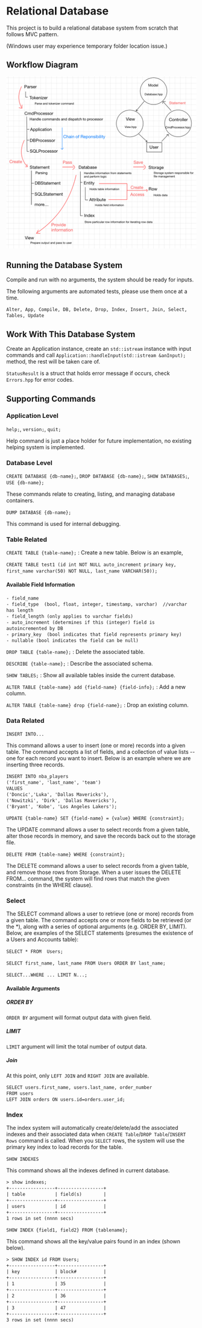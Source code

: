 # Relational Database

This project is to build a relational database system from scratch that follows MVC pattern.

(Windows user may experience temporary folder location issue.)

## Workflow Diagram

![image](https://github.com/davison0487/Relational-Database/blob/main/img/workflow.jpg)

## Running the Database System

Compile and run with no arguments, the system should be ready for inputs.

The following arguments are automated tests, please use them once at a time.

```
Alter, App, Compile, DB, Delete, Drop, Index, Insert, Join, Select, Tables, Update
```

## Work With This Database System

Create an Application instance, create an `std::istream` instance with input commands and call `Application::handleInput(std::istream &anInput);` method, the rest will be taken care of.

`StatusResult` is a struct that holds error message if occurs, check `Errors.hpp` for error codes.

## Supporting Commands

### Application Level

`help;`, `version;`, `quit;`

Help command is just a place holder for future implementation, no existing helping system is implemented.

### Database Level

`CREATE DATABASE {db-name};`, `DROP DATABASE {db-name};`, `SHOW DATABASES;`, `USE {db-name};`

These commands relate to creating, listing, and managing database containers.

`DUMP DATABASE {db-name};`

This command is used for internal debugging.

### Table Related

`CREATE TABLE {table-name};` : Create a new table. Below is an example,

`CREATE TABLE test1 (id int NOT NULL auto_increment primary key, first_name varchar(50) NOT NULL, last_name VARCHAR(50));`

#### Available Field Information

```
- field_name
- field_type  (bool, float, integer, timestamp, varchar)  //varchar has length
- field_length (only applies to varchar fields)
- auto_increment (determines if this (integer) field is autoincremented by DB
- primary_key  (bool indicates that field represents primary key)
- nullable (bool indicates the field can be null)
```

`DROP TABLE {table-name};` : Delete the associated table.

`DESCRIBE {table-name};` : Describe the associated schema.

`SHOW TABLES;` : Show all available tables inside the current database.

`ALTER TABLE {table-name} add {field-name} {field-info};` : Add a new column.

`ALTER TABLE {table-name} drop {field-name};` : Drop an existing column.

### Data Related

`INSERT INTO...`

This command allows a user to insert (one or more) records into a given table. The command accepts a list of fields, and a collection of value lists -- one for each record you want to insert. Below is an example where we are inserting three records.

```
INSERT INTO nba_players 
('first_name', 'last_name', 'team') 
VALUES 
('Doncic','Luka', 'Dallas Mavericks'), 
('Nowitzki', 'Dirk', 'Dallas Mavericks'), 
('Bryant', 'Kobe', 'Los Angeles Lakers');
```

`UPDATE {table-name} SET {field-name} = {value} WHERE {constraint};`

The UPDATE command allows a user to select records from a given table, alter those records in memory, and save the records back out to the storage file.

`DELETE FROM {table-name} WHERE {constraint};`

The DELETE command allows a user to select records from a given table, and remove those rows from Storage. When a user issues the DELETE FROM... command, the system will find rows that match the given constraints (in the WHERE clause).

### Select

The SELECT command allows a user to retrieve (one or more) records from a given table. The command accepts one or more fields to be retrieved (or the *), along with a series of optional arguments (e.g. ORDER BY, LIMIT). Below, are examples of the SELECT statements (presumes the existence of a Users and Accounts table):

`SELECT * FROM  Users;`

`SELECT first_name, last_name FROM Users ORDER BY last_name;`

`SELECT...WHERE ... LIMIT N...;`

#### Available Arguments

##### ORDER BY

`ORDER BY` argument will format output data with given field.

##### LIMIT

`LIMIT` argument will limit the total number of output data.

##### Join

At this point, only `LEFT JOIN` and `RIGHT JOIN` are available.

```
SELECT users.first_name, users.last_name, order_number 
FROM users
LEFT JOIN orders ON users.id=orders.user_id;
```

### Index

The index system will automatically create/delete/add the associated indexes and their associated data when `CREATE Table`/`DROP Table`/`INSERT Rows` command is called. When you `SELECT` rows, the system will use the primary key index to load records for the table.

`SHOW INDEXES`

This command shows all the indexes defined in current database.

```
> show indexes;
+-----------------+-----------------+
| table           | field(s)        | 
+-----------------+-----------------+
| users           | id              |  
+-----------------+-----------------+
1 rows in set (nnnn secs)
```

`SHOW INDEX {field1, field2} FROM {tablename};`

This command shows all the key/value pairs found in an index (shown below).

```
> SHOW INDEX id FROM Users; 
+-----------------+-----------------+
| key             | block#          | 
+-----------------+-----------------+
| 1               | 35              |  
+-----------------+-----------------+
| 2               | 36              |  
+-----------------+-----------------+
| 3               | 47              |  
+-----------------+-----------------+
3 rows in set (nnnn secs)
```




